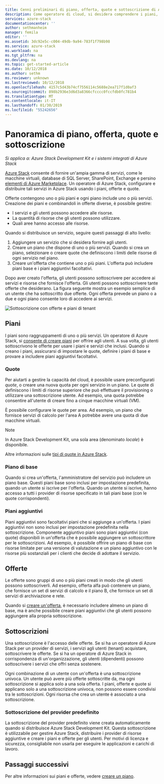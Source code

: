 ```yaml
---
title: Cenni preliminari di piano, offerta, quote e sottoscrizione di Azure Stack | Microsoft Docs
description: Come operatore di cloud, si desidera comprendere i piani, offerte, quote e le sottoscrizioni di Azure Stack.
services: azure-stack
documentationcenter: ''
author: sethmanheim
manager: femila
editor: ''
ms.assetid: 3dc92e5c-c004-49db-9a94-783f1f798b98
ms.service: azure-stack
ms.workload: na
ms.tgt_pltfrm: na
ms.devlang: na
ms.topic: get-started-article
ms.date: 10/12/2018
ms.author: sethm
ms.reviewer: unknown
ms.lastreviewed: 10/12/2018
ms.openlocfilehash: 4157c5d43b74cf7556114c5688e2ea717f1d0af3
ms.sourcegitcommit: 898b2936e3d6d3a8366cfcccc0fccfdb0fc781b4
ms.translationtype: MT
ms.contentlocale: it-IT
ms.lasthandoff: 01/30/2019
ms.locfileid: "55242656"
---
```

# <a name="plan-offer-quota-and-subscription-overview"></a>Panoramica di piano, offerta, quote e sottoscrizione

*Si applica a: Azure Stack Development Kit e i sistemi integrati di Azure Stack*

[Azure Stack](azure-stack-poc.md) consente di fornire un'ampia gamma di servizi, come le macchine virtuali, database di SQL Server, SharePoint, Exchange e persino [elementi di Azure Marketplace](azure-stack-marketplace-azure-items.md). Un operatore di Azure Stack, configurare e distribuire tali servizi in Azure Stack usando i piani, offerte e quote.

Offerte contengono uno o più piani e ogni piano include uno o più servizi. Creazione dei piani e combinandoli in offerte diverse, è possibile gestire:

- I servizi e gli utenti possono accedere alle risorse.
- La quantità di risorse che gli utenti possono utilizzare.
- Quali aree hanno accesso alle risorse.

Quando si distribuisce un servizio, seguire questi passaggi di alto livello:

1. Aggiungere un servizio che si desidera fornire agli utenti.
2. Creare un piano che dispone di uno o più servizi. Quando si crea un piano, selezionare o creare quote che definiscono i limiti delle risorse di ogni servizio nel piano.
3. Creare un'offerta che contiene uno o più piani. L'offerta può includere piani base e i piani aggiuntivi facoltativi.

Dopo aver creato l'offerta, gli utenti possono sottoscrivere per accedere ai servizi e risorse che fornisce l'offerta. Gli utenti possono sottoscrivere tante offerte che desiderano. La figura seguente mostra un esempio semplice di un utente che ha sottoscritto due offerte. Ogni offerta prevede un piano o a due e ogni piano consente loro di accedere ai servizi.

![Sottoscrizione con offerte e piani di tenant](media/azure-stack-key-features/image4.png)

## <a name="plans"></a>Piani

I piani sono raggruppamenti di uno o più servizi. Un operatore di Azure Stack, si [consente di creare piani](azure-stack-create-plan.md) per offrire agli utenti. A sua volta, gli utenti sottoscrivono le offerte per usare i piani e servizi che inclusi. Quando si creano i piani, assicurarsi di impostare le quote, definire i piani di base e provare a includere piani aggiuntivi facoltativi.

### <a name="quotas"></a>Quote

Per aiutarti a gestire la capacità del cloud, è possibile usare preconfigurati *quote*, o creare una nuova quota per ogni servizio in un piano. Le quote di definiscono i limiti di risorse superiore che può effettuare il provisioning o utilizzare una sottoscrizione utente. Ad esempio, una quota potrebbe consentire all'utente di creare fino a cinque macchine virtuali (VM).

È possibile configurare le quote per area. Ad esempio, un piano che fornisce servizi di calcolo per l'area A potrebbe avere una quota di due macchine virtuali.

>[!NOTE]
>In Azure Stack Development Kit, una sola area (denominato *locale*) è disponibile.

Altre informazioni sulle [tipi di quote in Azure Stack](azure-stack-quota-types.md).

### <a name="base-plan"></a>Piano di base

Quando si crea un'offerta, l'amministratore del servizio può includere un piano base. Questi piani base sono inclusi per impostazione predefinita, quando un utente si iscrive per l'offerta. Quando un utente si iscrive, hanno accesso a tutti i provider di risorse specificato in tali piani base (con le quote corrispondenti).

### <a name="add-on-plans"></a>Piani aggiuntivi

Piani aggiuntivi sono facoltativi piani che si aggiunge a un'offerta. I piani aggiuntivi non sono inclusi per impostazione predefinita nella sottoscrizione. Componente aggiuntivo piani sono piani aggiuntivi (con quote) disponibili in un'offerta che è possibile aggiungere un sottoscrittore per le sottoscrizioni. Ad esempio, è possibile offrire un piano di base con risorse limitate per una versione di valutazione e un piano aggiuntivo con le risorse più sostanziali per i clienti che decide di adottare il servizio.

## <a name="offers"></a>Offerte

Le offerte sono gruppi di uno o più piani creati in modo che gli utenti possono sottoscriverli. Ad esempio, offerta alfa può contenere un piano, che fornisce un set di servizi di calcolo e il piano B, che fornisce un set di servizi di archiviazione e rete.

Quando si [creare un'offerta](azure-stack-create-offer.md), è necessario includere almeno un piano di base, ma è anche possibile creare piani aggiuntivi che gli utenti possono aggiungere alla propria sottoscrizione.

## <a name="subscriptions"></a>Sottoscrizioni

Una sottoscrizione è l'accesso delle offerte. Se si ha un operatore di Azure Stack per un provider di servizi, i servizi agli utenti (tenant) acquistare, sottoscrivere le offerte. Se si ha un operatore di Azure Stack in corrispondenza di un'organizzazione, gli utenti (dipendenti) possono sottoscrivere i servizi che offri senza sostenere.

Ogni combinazione di un utente con un'offerta è una sottoscrizione univoca. Un utente può avere più offerte sottoscritte da, ma ogni sottoscrizione si applica solo a una sola offerta. I piani, offerte e quote si applicano solo a una sottoscrizione univoca, non possono essere condivisi tra le sottoscrizioni. Ogni risorsa che crea un utente è associato a una sottoscrizione.

### <a name="default-provider-subscription"></a>Sottoscrizione del provider predefinito

La sottoscrizione del provider predefinito viene creata automaticamente quando si distribuisce Azure Stack Development Kit. Questa sottoscrizione è utilizzabile per gestire Azure Stack, distribuire i provider di risorse aggiuntive e creare i piani e offerte per gli utenti. Per motivi di licenza e sicurezza, consigliabile non usarla per eseguire le applicazioni e carichi di lavoro.

## <a name="next-steps"></a>Passaggi successivi

Per altre informazioni sui piani e offerte, vedere [creare un piano](azure-stack-create-plan.md).
